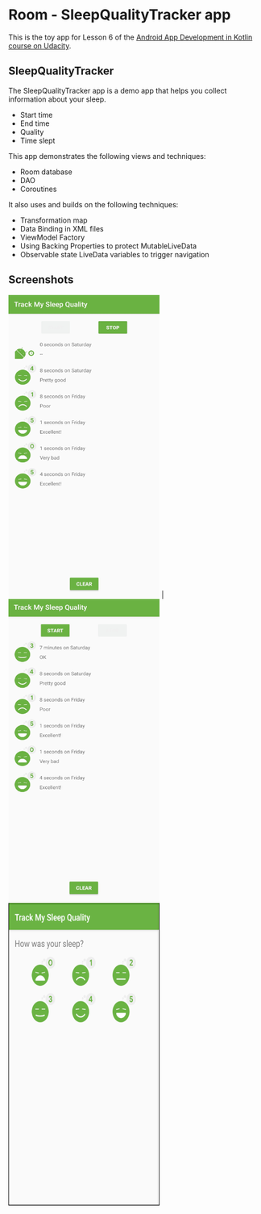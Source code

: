 # Room - SleepQualityTracker app

This is the toy app for Lesson 6 of the [Android App Development in Kotlin course on Udacity](https://www.udacity.com/course/???).

## SleepQualityTracker

The SleepQualityTracker app is a demo app that helps you collect information about your sleep. 
* Start time
* End time
* Quality
* Time slept

This app demonstrates the following views and techniques:
* Room database
* DAO
* Coroutines

It also uses and builds on the following techniques:
* Transformation map
* Data Binding in XML files
* ViewModel Factory
* Using Backing Properties to protect MutableLiveData
* Observable state LiveData variables to trigger navigation

## Screenshots

<img src="screenshots/sleep_quality_tracker_start.jpg" width="300" height="600" /> | <img src="screenshots/sleep_quality_tracker_stop.jpg" width="300" height="600" />
<img src="screenshots/sleep_quality_tracker_quality.png" width="300" height="600" /> 
